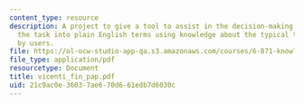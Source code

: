 ```yaml
---
content_type: resource
description: A project to give a tool to assist in the decision-making process, simplifying
  the task into plain English terms using knowledge about the typical tasks performed
  by users.
file: https://ol-ocw-studio-app-qa.s3.amazonaws.com/courses/6-871-knowledge-based-applications-systems-spring-2005/21c9ac0e36037ae670d661edb7d6030c_vicenti_fin_pap.pdf
file_type: application/pdf
resourcetype: Document
title: vicenti_fin_pap.pdf
uid: 21c9ac0e-3603-7ae6-70d6-61edb7d6030c
---
```

